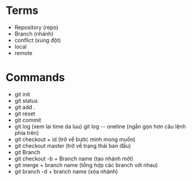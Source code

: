 # Terms
+ Repository (repo)
+ Branch (nhánh)
+ conflict (xung đột)
+ local
+ remote

# Commands
+ git init
+ git status
+ git add .
+ git reset
+ git commit
+ git log (xem lai time da luu)
  git log -- oneline (ngắn gọn hơn câu lệnh phía trên)
+ git checkout + id (trở vể bước mình mong muốn)
+ git checkout master (trở về trạng thái ban đầu)
+ git Branch
+ git checkout -b + Branch name (tạo nhánh mới)
+ git merge + branch name (tổng hợp các branch với nhau)
+ git branch -d + branch name (xóa nhánh)
